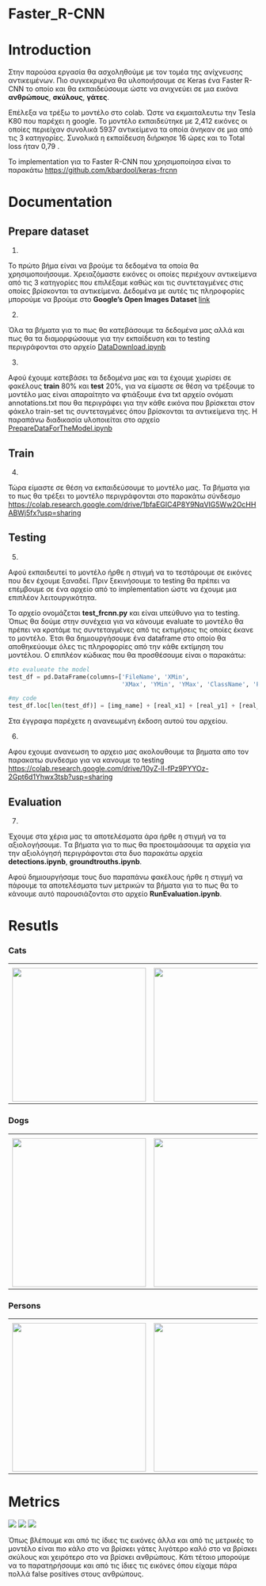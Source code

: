 # Faster_R-CNN

# Introduction

Στην παρούσα εργασία θα ασχοληθούμε με τον τομέα της ανίχνευσης αντικειμένων. Πιο συγκεκριμένα θα υλοποιήσουμε σε Keras ένα Faster R-CNN το οποίο και θα εκπαιδεύσουμε ώστε να ανιχνεύει σε μια εικόνα **ανθρώπους**, **σκύλους**, **γάτες**.

Επέλεξα  να τρέξω το μοντέλο στο colab. Ώστε να εκμαιταλευτω την Tesla K80 που παρέχει η google.
Το μοντέλο εκπαιδεύτηκε με 2,412 εικόνες οι οποίες περιείχαν συνολικά 5937 αντικείμενα τα οποία άνηκαν σε μια από τις 3 κατηγορίες. Συνολικά η εκπαίδευση διήρκησε 16 ώρες και το Total loss ήταν 0,79 .

Το implementation για το Faster R-CNN που χρησιμοποίησα είναι το παρακάτω https://github.com/kbardool/keras-frcnn

# Documentation

## Prepare dataset
1.
Το πρώτο βήμα είναι να βρούμε τα δεδομένα τα οποία θα χρησιμοποιήσουμε. Χρειαζόμαστε εικόνες οι οποίες περιέχουν αντικείμενα από τις 3 κατηγορίες που επιλέξαμε καθώς και τις συντεταγμένες στις οποίες βρίσκονται τα αντικείμενα.
Δεδομένα με αυτές τις πληροφορίες μπορούμε να βρούμε στο **Google’s Open Images Dataset** [link](https://storage.googleapis.com/openimages/web/download.html)

2.
Όλα τα βήματα για το πως θα κατεβάσουμε τα δεδομένα μας αλλά και πως θα τα διαμορφώσουμε για την εκπαίδευση και το testing περιγράφονται στο αρχείο [DataDownload.ipynb](https://github.com/ChriBoLab/Faster_R-CNN/blob/master/Code/PrepareDataset/DataDownload.ipynb)

3.
Aφού έχουμε κατεβάσει τα δεδομένα μας και τα έχουμε χωρίσει σε φακέλους **train** 80% και **test** 20%, για να είμαστε σε θέση να τρέξουμε το μοντέλο μας είναι απαραίτητο να φτιάξουμε ένα txt αρχείο ονόματι annotations.txt που θα περιγράφει για την κάθε εικόνα που βρίσκεται στον φάκελο train-set τις συντεταγμένες όπου βρίσκονται τα αντικείμενα της. Η παραπάνω διαδικασία υλοποιείται στο αρχείο [PrepareDataForTheModel.ipynb](https://github.com/ChriBoLab/Faster_R-CNN/blob/master/Code/PrepareDataset/PrepareDataForTheModel.ipynb)

## Train

4.
Τώρα είμαστε σε θέση να εκπαιδεύσουμε το μοντέλο μας. Τα βήματα για το πως θα τρέξει το μοντέλο περιγράφονται στο παρακάτω σύνδεσμο
https://colab.research.google.com/drive/1bfaEGIC4P8Y9NqVIG5Ww2OcHHABWj5fx?usp=sharing

## Testing

5.
Αφού εκπαιδευτεί το μοντέλο ήρθε η στιγμή να το τεστάρουμε σε εικόνες που δεν έχουμε ξαναδεί. Πριν ξεκινήσουμε το testing θα πρέπει να επέμβουμε σε ένα αρχείο από το implementation ώστε να έχουμε μια επιπλέον λειτουργικότητα.

Το αρχείο ονομάζεται **test_frcnn.py** και είναι υπεύθυνο για το testing. Όπως θα δούμε στην συνέχεια για να κάνουμε evaluate το μοντέλο θα πρέπει να κρατάμε τις συντεταγμένες από τις εκτιμήσεις τις οποίες έκανε το μοντέλο. Έτσι θα δημιουργήσουμε ένα dataframe στο οποίο θα αποθηκεύουμε όλες τις πληροφορίες από την κάθε εκτίμηση του μοντέλου. Ο επιπλέον κώδικας που θα προσθέσουμε είναι ο παρακάτω:

```python
#to evalueate the model
test_df = pd.DataFrame(columns=['FileName', 'XMin',
                                'XMax', 'YMin', 'YMax', 'ClassName', 'Prob'])

```

```python
#my code
test_df.loc[len(test_df)] = [img_name] + [real_x1] + [real_y1] + [real_x2] + [real_y2] + [key] + [new_probs[jk]]

```
Στα έγγραφα παρέχετε η ανανεωμένη έκδοση αυτού του αρχείου.

6.
Αφου εχουμε ανανεωση το αρχειο μας ακολουθουμε τα βηματα απο τον παρακατω συνδεσμο για να κανουμε το testing https://colab.research.google.com/drive/10yZ-lI-fPz9PYYOz-2Gpt6d1Yhwx3tsb?usp=sharing

## Evaluation

7.
Έχουμε στα χέρια μας τα αποτελέσματα άρα ήρθε η στιγμή να τα αξιολογήσουμε. Tα βήματα για το πως θα προετοιμάσουμε τα αρχεία για την αξιολόγησή περιγράφονται στα δυο παρακάτω αρχεία **detections.ipynb**, **groundtrouths.ipynb**.

Αφού δημιουργήσαμε τους δυο παραπάνω φακέλους ήρθε η στιγμή να πάρουμε τα αποτελέσματα των μετρικών τα βήματα για το πως θα το κάνουμε αυτό παρουσιάζονται στο αρχείο **RunEvaluation.ipynb**.




# Resutls
### Cats
<table>
  <tr>
    <td></td>
     <td></td>
     <td></td>
  </tr>
  <tr>
    <td><img src="Input/Cat/1.jpg" width=270 height=270></td>
    <td><img src="Input/Cat/5.jpg" width=270 height=270></td>
    <td><img src="Input/Cat/6.jpg" width=270 height=270></td>
  </tr>
 </table>
 
### Dogs
 <table>
  <tr>
    <td></td>
    <td></td>
    <td></td>
  </tr>
  <tr>
    <td><img src="Input/Dog/1.jpg" width=270 height=300></td>
    <td><img src="Input/Dog/2.jpg" width=270 height=300></td>
    <td><img src="Input/Dog/3.jpg" width=270 height=300></td>
  </tr>
 </table>
 
 ### Persons
 <table>
  <tr>
    <td></td>
    <td></td>
    <td></td>
  </tr>
  <tr>
    <td><img src="Input/Person/5.jpg" width=270 height=300></td>
    <td><img src="Input/Person/6.jpg" width=270 height=300></td>
    <td><img src="Input/Person/7.jpg" width=270 height=300></td>
  </tr>
 </table>
 
 # Metrics
 <img src="Input/Evaluation/Cat.png">
  <img src="Input/Evaluation/Dog.png">
   <img src="Input/Evaluation/Person.png">
 
 
 Όπως βλέπουμε και από τις ίδιες τις εικόνες άλλα και από τις μετρικές το μοντέλο είναι πιο κάλο στο να βρίσκει γάτες λιγότερο καλό στο να βρίσκει σκύλους και χειρότερο στο να βρίσκει ανθρώπους. Κάτι τέτοιο μπορούμε να το παρατηρήσουμε και από τις ίδιες τις εικόνες όπου είχαμε πάρα πολλά false positives στους ανθρώπους.
